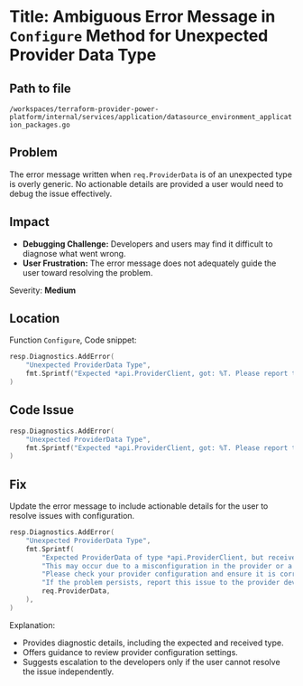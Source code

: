 # Title: Ambiguous Error Message in `Configure` Method for Unexpected Provider Data Type

## Path to file
`/workspaces/terraform-provider-power-platform/internal/services/application/datasource_environment_application_packages.go`

## Problem
The error message written when `req.ProviderData` is of an unexpected type is overly generic. No actionable details are provided a user would need to debug the issue effectively.

## Impact
- **Debugging Challenge:** Developers and users may find it difficult to diagnose what went wrong.
- **User Frustration:** The error message does not adequately guide the user toward resolving the problem.

Severity: **Medium**

## Location
Function `Configure`, Code snippet:
```go
resp.Diagnostics.AddError(
    "Unexpected ProviderData Type",
    fmt.Sprintf("Expected *api.ProviderClient, got: %T. Please report this issue to the provider developers.", req.ProviderData),
)
```

## Code Issue
```go
resp.Diagnostics.AddError(
    "Unexpected ProviderData Type",
    fmt.Sprintf("Expected *api.ProviderClient, got: %T. Please report this issue to the provider developers.", req.ProviderData),
)
```

## Fix
Update the error message to include actionable details for the user to resolve issues with configuration.

```go
resp.Diagnostics.AddError(
    "Unexpected ProviderData Type",
    fmt.Sprintf(
        "Expected ProviderData of type *api.ProviderClient, but received type '%T'. "+
        "This may occur due to a misconfiguration in the provider or a coding error. "+
        "Please check your provider configuration and ensure it is correctly set in Terraform. "+
        "If the problem persists, report this issue to the provider developers.",
        req.ProviderData,
    ),
)
```

Explanation:
- Provides diagnostic details, including the expected and received type.
- Offers guidance to review provider configuration settings.
- Suggests escalation to the developers only if the user cannot resolve the issue independently.

